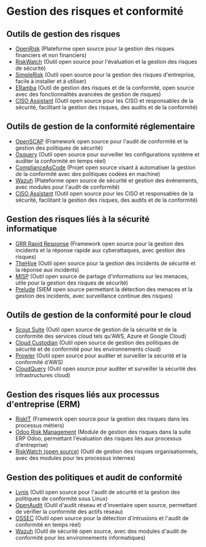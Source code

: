 # Gestion des risques et conformité

## Outils de gestion des risques
  - [OpenRisk](https://www.openrisk.eu/) (Plateforme open source pour la gestion des risques financiers et non financiers)
  - [RiskWatch](https://www.riskwatch.com/) (Outil open source pour l'évaluation et la gestion des risques de sécurité)
  - [SimpleRisk](https://www.simplerisk.com/) (Outil open source pour la gestion des risques d'entreprise, facile à installer et à utiliser)
  - [ERamba](https://www.eramba.org/) (Outil de gestion des risques et de la conformité, open source avec des fonctionnalités avancées de gestion de risques)
  - [CISO Assistant](https://ciso-assistant.io/) (Outil open source pour les CISO et responsables de la sécurité, facilitant la gestion des risques, des audits et de la conformité)

## Outils de gestion de la conformité réglementaire
  - [OpenSCAP](https://www.open-scap.org/) (Framework open source pour l'audit de conformité et la gestion des politiques de sécurité)
  - [Osquery](https://osquery.io/) (Outil open source pour surveiller les configurations système et auditer la conformité en temps réel)
  - [ComplianceAsCode](https://complianceascode.github.io/) (Projet open source visant à automatiser la gestion de la conformité avec des politiques codées en machine)
  - [Wazuh](https://wazuh.com/) (Plateforme open source de sécurité et gestion des événements, avec modules pour l'audit de conformité)
  - [CISO Assistant](https://ciso-assistant.io/) (Outil open source pour les CISO et responsables de la sécurité, facilitant la gestion des risques, des audits et de la conformité)


## Gestion des risques liés à la sécurité informatique
  - [GRR Rapid Response](https://grr.dev/) (Framework open source pour la gestion des incidents et la réponse rapide aux cyberattaques, avec gestion des risques)
  - [TheHive](https://thehive-project.org/) (Outil open source pour la gestion des incidents de sécurité et la réponse aux incidents)
  - [MISP](https://www.misp-project.org/) (Outil open source de partage d'informations sur les menaces, utile pour la gestion des risques de sécurité)
  - [Prelude](https://www.prelude-siem.org/) (SIEM open source permettant la détection des menaces et la gestion des incidents, avec surveillance continue des risques)

## Outils de gestion de la conformité pour le cloud
  - [Scout Suite](https://github.com/nccgroup/ScoutSuite) (Outil open source de gestion de la sécurité et de la conformité des services cloud tels qu'AWS, Azure et Google Cloud)
  - [Cloud Custodian](https://cloudcustodian.io/) (Outil open source de gestion des politiques de sécurité et de conformité pour les environnements cloud)
  - [Prowler](https://github.com/prowler-cloud/prowler) (Outil open source pour auditer et surveiller la sécurité et la conformité d'AWS)
  - [CloudQuery](https://www.cloudquery.io/) (Outil open source pour auditer et surveiller la sécurité des infrastructures cloud)

## Gestion des risques liés aux processus d'entreprise (ERM)
  - [RiskIT](https://github.com/Open-Risk/riskit) (Framework open source pour la gestion des risques dans les processus métiers)
  - [Odoo Risk Management](https://www.odoo.com/app/risk-management) (Module de gestion des risques dans la suite ERP Odoo, permettant l'évaluation des risques liés aux processus d'entreprise)
  - [RiskWatch (open source)](https://www.riskwatch.com/) (Outil de gestion des risques organisationnels, avec des modules pour les processus internes)

## Gestion des politiques et audit de conformité
  - [Lynis](https://cisofy.com/lynis/) (Outil open source pour l'audit de sécurité et la gestion des politiques de conformité sous Linux)
  - [OpenAudit](https://www.open-audit.org/) (Outil d'audit réseau et d'inventaire open source, permettant de vérifier la conformité des actifs réseau)
  - [OSSEC](https://www.ossec.net/) (Outil open source pour la détection d'intrusions et l'audit de conformité en temps réel)
  - [Wazuh](https://wazuh.com/) (Outil de sécurité open source, avec des modules d'audit de conformité pour les environnements informatiques)

